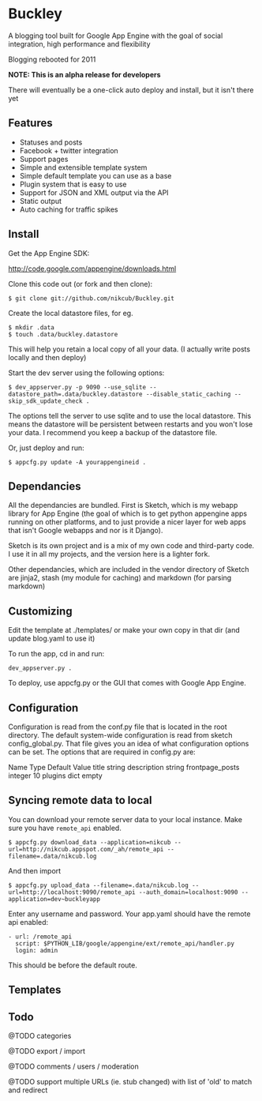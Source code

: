 # Buckley

A blogging tool built for Google App Engine with the goal of social integration, high performance and flexibility

Blogging rebooted for 2011

**NOTE: This is an alpha release for developers**

There will eventually be a one-click auto deploy and install, but it isn't there yet

## Features

 * Statuses and posts
 * Facebook + twitter integration
 * Support pages
 * Simple and extensible template system
 * Simple default template you can use as a base
 * Plugin system that is easy to use
 * Support for JSON and XML output via the API
 * Static output
 * Auto caching for traffic spikes 

## Install

Get the App Engine SDK:

  http://code.google.com/appengine/downloads.html

Clone this code out (or fork and then clone):

    $ git clone git://github.com/nikcub/Buckley.git

Create the local datastore files, for eg.

    $ mkdir .data
    $ touch .data/buckley.datastore

This will help you retain a local copy of all your data. (I actually write posts locally and then deploy)

Start the dev server using the following options:

    $ dev_appserver.py -p 9090 --use_sqlite --datastore_path=.data/buckley.datastore --disable_static_caching --skip_sdk_update_check .

The options tell the server to use sqlite and to use the local datastore. This means the datastore will be persistent between restarts and you won't lose your data. I recommend you keep a backup of the datastore file.

Or, just deploy and run:

    $ appcfg.py update -A yourappengineid .


## Dependancies

All the dependancies are bundled. First is Sketch, which is my webapp library for App Engine (the goal of which is to get python appengine apps running on other platforms, and to just provide a nicer layer for web apps that isn't Google webapps and nor is it Django). 

Sketch is its own project and is a mix of my own code and third-party code. I use it in all my projects, and the version here is a lighter fork.

Other dependancies, which are included in the vendor directory of Sketch are jinja2, stash (my module for caching) and markdown (for parsing markdown)

## Customizing

Edit the template at ./templates/ or make your own copy in that dir (and update blog.yaml to use it)

To run the app, cd in and run:

    dev_appserver.py .

To deploy, use appcfg.py or the GUI that comes with Google App Engine.

## Configuration

Configuration is read from the conf.py file that is located in the root directory. The default system-wide configuration is read from sketch config_global.py. That file gives you an idea of what configuration options can be set. The options that are required in config.py are:

 Name Type Default Value
 title string
 description string 
 frontpage_posts integer 10
 plugins dict empty

## Syncing remote data to local

You can download your remote server data to your local instance. Make sure you have `remote_api` enabled.

    $ appcfg.py download_data --application=nikcub --url=http://nikcub.appspot.com/_ah/remote_api --filename=.data/nikcub.log

And then import

    $ appcfg.py upload_data --filename=.data/nikcub.log --url=http://localhost:9090/remote_api --auth_domain=localhost:9090 --application=dev~buckleyapp

Enter any username and password. Your app.yaml should have the remote api enabled:

    - url: /remote_api
      script: $PYTHON_LIB/google/appengine/ext/remote_api/handler.py
      login: admin

This should be before the default route.

## Templates


## Todo

@TODO	categories

@TODO	export / import

@TODO	comments / users / moderation

@TODO	support multiple URLs (ie. stub changed) with list of 'old' to match and redirect


